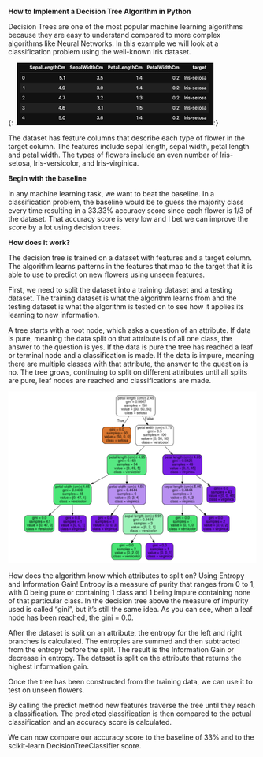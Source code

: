 **How to Implement a Decision Tree Algorithm in Python**

Decision Trees are one of the most popular machine learning algorithms because they are easy to understand compared to more complex algorithms like Neural Networks.  In this example we will look at a classification problem using the well-known Iris dataset.  

{: .![Iris Dataset Head](https://github.com/jbell1991/jbell1991.github.io/blob/master/IrisDatasetHead.png):}

The dataset has feature columns that describe each type of flower in the target column.  The features include sepal length, sepal width, petal length and petal width.  The types of flowers include an even number of Iris-setosa, Iris-versicolor, and Iris-virginica.  

**Begin with the baseline**

In any machine learning task, we want to beat the baseline.  In a classification problem, the baseline would be to guess the majority class every time resulting in a 33.33% accuracy score since each flower is 1/3 of the dataset.  That accuracy score is very low and I bet we can improve the score by a lot using decision trees.  

**How does it work?**

The decision tree is trained on a dataset with features and a target column.  The algorithm learns patterns in the features that map to the target that it is able to use to predict on new flowers using unseen features.  

First, we need to split the dataset into a training dataset and a testing dataset.  The training dataset is what the algorithm learns from and the testing dataset is what the algorithm is tested on to see how it applies its learning to new information.  

A tree starts with a root node, which asks a question of an attribute.  If data is pure, meaning the data split on that attribute is of all one class, the answer to the question is yes.  If the data is pure the tree has reached a leaf or terminal node and a classification is made.  If the data is impure, meaning there are multiple classes with that attribute, the answer to the question is no.  The tree grows, continuing to split on different attributes until all splits are pure, leaf nodes are reached and classifications are made.  

![Decision Tree Sklearn](https://github.com/jbell1991/jbell1991.github.io/blob/master/DecisionTree.png)

How does the algorithm know which attributes to split on?  Using Entropy and Information Gain!  Entropy is a measure of purity that ranges from 0 to 1, with 0 being pure or containing 1 class and 1 being impure containing none of that particular class.  In the decision tree above the measure of impurity used is called “gini”, but it’s still the same idea.  As you can see, when a leaf node has been reached, the gini = 0.0.  

After the dataset is split on an attribute, the entropy for the left and right branches is calculated.  The entropies are summed and then subtracted from the entropy before the split.  The result is the Information Gain or decrease in entropy. The dataset is split on the attribute that returns the highest information gain.    

Once the tree has been constructed from the training data, we can use it to test on unseen flowers.  

By calling the predict method new features traverse the tree until they reach a classification.  The predicted classification is then compared to the actual classification and an accuracy score is calculated.  

We can now compare our accuracy score to the baseline of 33% and to the scikit-learn DecisionTreeClassifier score.  


